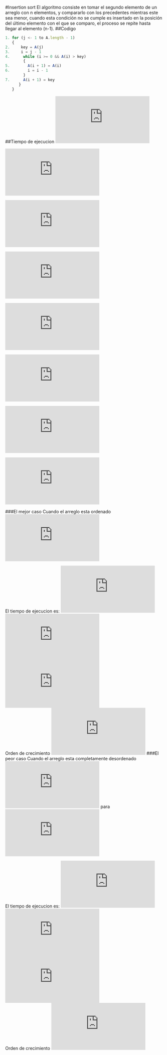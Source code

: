 #Insertion sort
El algoritmo consiste en tomar el segundo elemento de un arreglo con n elementos, y compararlo con los precedentes mientras este sea menor, cuando esta condición no se cumple es insertado en la posición del último elemento con el que se comparo, el proceso se repite hasta llegar al elemento (n-1).
##Codigo
```javascript
1. for (j <- 1 to A.length - 1) 
   {
2.     key = A(j)
3.     i = j - 1
4.      while (i >= 0 && A(i) > key) 
	    {
5.        A(i + 1) = A(i)
6.        i = i - 1
        }
7.      A(i + 1) = key
      }
   }
```
##Tiempo de ejecucion
![algo](http://latex.codecogs.com/png.latex?c_%7B1%7Dn)

![algo](http://latex.codecogs.com/png.latex?c_%7B2%7D%28n-1%29)

![algo](http://latex.codecogs.com/png.latex?c_%7B3%7D%28n-1%29)

![algo](http://latex.codecogs.com/png.latex?c_%7B4%7D%5Csum_%7Bj%3D2%7D%5E%7Bn%7D%28t_%7Bj%7D%29)

![algo](http://latex.codecogs.com/png.latex?c_%7B5%7D%5Csum_%7Bj%3D2%7D%5E%7Bn%7D%28t_%7Bj%7D-1%29)

![algo](http://latex.codecogs.com/png.latex?c_%7B6%7D%5Csum_%7Bj%3D2%7D%5E%7Bn%7D%28t_%7Bj%7D-1%29)

![algo](http://latex.codecogs.com/png.latex?c_%7B7%7D%28n-1%29)



![algo](http://latex.codecogs.com/png.latex?T%28n%29%3Dc_%7B1%7D%28n%29&plus;c_%7B2%7D%28n-1%29&plus;c_%7B3%7D%28n-1%29&plus;c_%7B4%7D%5Csum_%7Bj%3D2%7D%5E%7Bn%7D%28t_%7Bj%7D%29&plus;c_%7B5%7D%5Csum_%7Bj%3D2%7D%5E%7Bn%7D%28t_%7Bj%7D-1%29&plus;c_%7B6%7D%5Csum_%7Bj%3D2%7D%5E%7Bn%7D%28t_%7Bj%7D-1%29&plus;c_%7B7%7D%28n-1%29)

###El mejor caso
Cuando el arreglo esta ordenado
![algo](http://latex.codecogs.com/png.latex?t_%7Bj%7D%3D1)

El tiempo de ejecucion es:
![algo](http://latex.codecogs.com/png.latex?T%28n%29%3Dc_%7B1%7D%28n%29&plus;c_%7B2%7D%28n-1%29&plus;c_%7B3%7D%28n-1%29&plus;c_%7B4%7D%28n-1%29&plus;c_%7B7%7D%28n-1%29)
![algo](http://latex.codecogs.com/png.latex?%3D%28c_%7B1%7D&plus;c_%7B2%7D&plus;c_%7B3%7D&plus;c_%7B4%7D&plus;c_%7B7%7D%29n-%28c_%7B2%7D&plus;c_%7B3%7D&plus;c_%7B4%7D&plus;c_%7B7%7D%29)  
![algo](http://latex.codecogs.com/gif.latex?%3D%20an&plus;b)  
Orden de crecimiento ![algo](http://latex.codecogs.com/gif.latex?O%28n%29)
###El peor caso
Cuando el arreglo esta completamente desordenado![algo](http://latex.codecogs.com/png.latex?t_%7Bj%7D%3Dj) para ![algo](http://latex.codecogs.com/png.latex?j%20%3D%202%2C3%2C...%2Cn)

El tiempo de ejecucion es:
![algo](http://latex.codecogs.com/png.latex?T%28n%29%3Dc_%7B1%7D%28n%29&plus;c_%7B2%7D%28n-1%29&plus;c_%7B3%7D%28n-1%29&plus;c_%7B4%7D%28%5Cfrac%7Bn%28n&plus;1%29%7D%7B2%7D-1%29&plus;c_%7B5%7D%28%5Cfrac%7Bn%28n-1%29%7D%7B2%7D%29&plus;c_%7B6%7D%28%5Cfrac%7Bn%28n-1%29%7D%7B2%7D%29&plus;c_%7B7%7D%28n-1%29)
![algo](http://latex.codecogs.com/png.latex?%3D%28%5Cfrac%7Bc_%7B4%7D%7D%7B2%7D&plus;%5Cfrac%7Bc_%7B5%7D%7D%7B2%7D&plus;%5Cfrac%7Bc_%7B6%7D%7D%7B2%7D%29n%5E%7B2%7D&plus;%28c_%7B1%7D&plus;c_%7B2%7D&plus;c_%7B3%7D&plus;%5Cfrac%7Bc_%7B4%7D%7D%7B2%7D&plus;%5Cfrac%7Bc_%7B5%7D%7D%7B2%7D&plus;%5Cfrac%7Bc_%7B6%7D%7D%7B2%7D%29n-%28c_%7B2%7D&plus;c_%7B3%7D&plus;c_%7B4%7D&plus;c_%7B7%7D%29)
![algo](http://latex.codecogs.com/gif.latex?%3Dan%5E%7B2%7D&plus;bn&plus;c)  
Orden de crecimiento     ![algo](http://latex.codecogs.com/gif.latex?O%28n%5E%7B%5E%7B2%7D%7D%29)